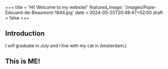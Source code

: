 +++
title = 'Hi! Welcome to my website!'
featured_image: '/images/Pope-Edouard-de-Beaumont-1844.jpg'
date = 2024-05-25T20:49:47+02:00
draft = false
+++
## Introduction

I will graduate in July and I live with my cat in Amsterdam;)

## This is ME!
